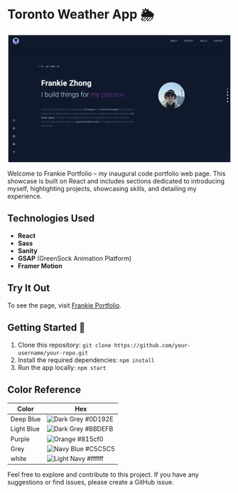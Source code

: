 # Toronto Weather App 🌦
<p align="center">
 <img width="500" alt="My portfolio snapshot" src="frontend_react/src/assets/Portfolio.png">
</p>
Welcome to Frankie Portfolio – my inaugural code portfolio web page. This showcase is built on React and includes sections dedicated to introducing myself, highlighting projects, showcasing skills, and detailing my experience. 

## Technologies Used
- **React**
- **Sass**
- **Sanity**
- **GSAP** (GreenSock Animation Platform)
- **Framer Motion**

## Try It Out 
To see the page, visit [Frankie Portfolio](https://frankiezhong-portfolio.netlify.app/). 

## Getting Started 🏁
1. Clone this repository: `git clone https://github.com/your-username/your-repo.git`
2. Install the required dependencies: `npm install`
3. Run the app locally: `npm start`

## Color Reference 
| Color           | Hex      |
| --------------- | -------- |
| Deep Blue       |![Dark Grey](https://via.placeholder.com/15/0D192E/000000?text=+)  #0D192E  |
| Light Blue      |![Dark Grey](https://via.placeholder.com/15/BBDEFB/000000?text=+) #BBDEFB  |
| Purple          |![Orange](https://via.placeholder.com/15/815cf0/000000?text=+) #815cf0  |
| Grey            |![Navy Blue](https://via.placeholder.com/15/C5C5C5/000000?text=+) #C5C5C5  |
| white           |![Light Navy](https://via.placeholder.com/15/ffffff/000000?text=+) #ffffff  |

Feel free to explore and contribute to this project. If you have any suggestions or find issues, please create a GitHub issue.

